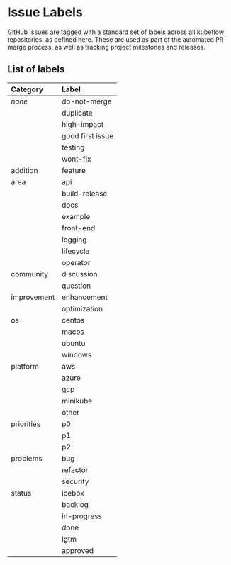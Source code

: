# Issue Labels

GitHub Issues are tagged with a standard set of labels across all kubeflow repositories, as defined here. These are used as part of the automated PR merge process, as well as tracking project milestones and releases.

## List of labels

| Category    | Label
| :--------   | :----
| *none*      | do-not-merge
|             | duplicate
|             | high-impact
|             | good first issue
|             | testing
|             | wont-fix
| addition    | feature
| area        | api
|             | build-release
|             | docs
|             | example
|             | front-end
|             | logging
|             | lifecycle
|             | operator
| community   | discussion
|             | question
| improvement | enhancement
|             | optimization
| os          | centos
|             | macos
|             | ubuntu
|             | windows
| platform    | aws
|             | azure
|             | gcp
|             | minikube
|             | other
| priorities  | p0
|             | p1
|             | p2
| problems    | bug
|             | refactor
|             | security
| status      | icebox
|             | backlog
|             | in-progress
|             | done
|             | lgtm
|             | approved


